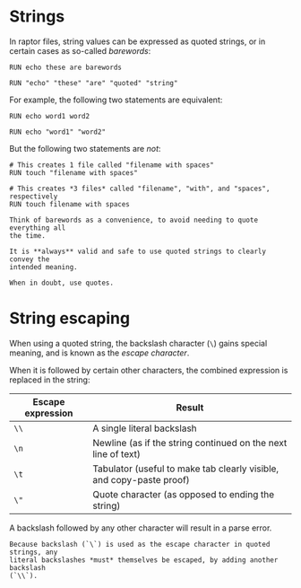 # Strings

In raptor files, string values can be expressed as quoted strings, or in certain
cases as so-called *barewords*:

```raptor
RUN echo these are barewords

RUN "echo" "these" "are" "quoted" "string"
```

For example, the following two statements are equivalent:

```raptor
RUN echo word1 word2

RUN echo "word1" "word2"
```

But the following two statements are *not*:

```raptor
# This creates 1 file called "filename with spaces"
RUN touch "filename with spaces"

# This creates *3 files* called "filename", "with", and "spaces", respectively
RUN touch filename with spaces
```

```admonish tip
Think of barewords as a convenience, to avoid needing to quote everything all
the time.

It is **always** valid and safe to use quoted strings to clearly convey the
intended meaning.

When in doubt, use quotes.
```

# String escaping

When using a quoted string, the backslash character (`\`) gains special meaning,
and is known as the *escape character*.

When it is followed by certain other characters, the combined expression is
replaced in the string:

| Escape expression | Result                                                               |
|-------------------|----------------------------------------------------------------------|
| `\\`              | A single literal backslash                                           |
| `\n`              | Newline (as if the string continued on the next line of text)        |
| `\t`              | Tabulator (useful to make tab clearly visible, and copy-paste proof) |
| `\"`              | Quote character (as opposed to ending the string)                    |

A backslash followed by any other character will result in a parse error.

```admonish warning title="Important"
Because backslash (`\`) is used as the escape character in quoted strings, any
literal backslashes *must* themselves be escaped, by adding another backslash
(`\\`).
```
